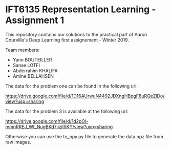 # IFT6135 Representation Learning - Assignment 1

This repository contains our solutions to the practical part of Aaron Courville's Deep Learning first assignement - Winter 2019. 

Team members:
- Yann BOUTEILLER
- Sanae LOTFI
- Abderrahim KHALIFA
- Amine BELLAHSEN


The data for the problem one can be found in the following url:

https://drive.google.com/file/d/1D16AUrwuN4492JDXngHBpgF8uRQeZiDo/view?usp=sharing

The data for the problem 3 is available at the following url:

https://drive.google.com/file/d/1d2pOl-mmnRREJ_Wt_NugBKd7iizjt5KY/view?usp=sharing

Otherwise you can use the to_npy.py file to generate the data.npz file from raw images.
